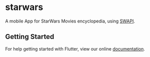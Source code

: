 # starwars

A mobile App for StarWars Movies encyclopedia, using [SWAPI](https://swapi.co/).

## Getting Started

For help getting started with Flutter, view our online
[documentation](http://flutter.io/).
